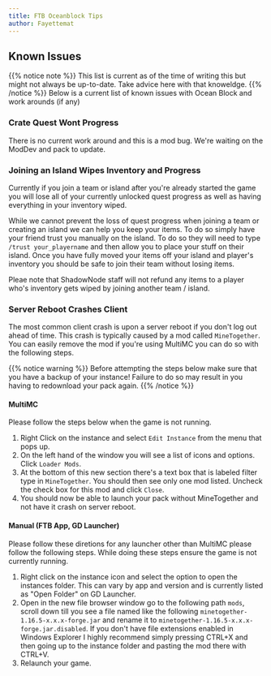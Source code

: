 ```yaml
---
title: FTB Oceanblock Tips
author: Fayettemat
---
```


## Known Issues

{{% notice note %}}
This list is current as of the time of writing this but might not always be up-to-date. Take advice here with that knoweldge.
{{% /notice %}}
Below is a current list of known issues with Ocean Block and work arounds (if any)

### Crate Quest Wont Progress

There is no current work around and this is a mod bug. We're waiting on the ModDev and pack to update.

### Joining an Island Wipes Inventory and Progress

Currently if you join a team or island after you're already started the game you will lose all of your currently unlocked quest progress as well as having everything in your inventory wiped.

While we cannot prevent the loss of quest progress when joining a team or creating an island we can help you keep your items. To do so simply have your friend trust you manually on the island. To do so they will need to type `/trust your_playername` and then allow you to place your stuff on their island. Once you have fully moved your items off your island and player's inventory you should be safe to join their team without losing items.

Pleae note that ShadowNode staff will not refund any items to a player who's inventory gets wiped by joining another team / island.

### Server Reboot Crashes Client

The most common client crash is upon a server reboot if you don't log out ahead of time. This crash is typically caused by a mod called `MineTogether`. You can easily remove the mod if you're using MultiMC you can do so with the following steps.

{{% notice warning %}}
Before attempting the steps below make sure that you have a backup of your instance! Failure to do so may result in you having to redownload your pack again.
{{% /notice %}}

#### MultiMC

Please follow the steps below when the game is not running.

1. Right Click on the instance and select `Edit Instance` from the menu that pops up.
2. On the left hand of the window you will see a list of icons and options. Click `Loader Mods`.
3. At the bottom of this new section there's a text box that is labeled filter type in `MineTogether`. You should then see only one mod listed. Uncheck the check box for this mod and click `Close`.
4. You should now be able to launch your pack without MineTogether and not have it crash on server reboot.

#### Manual (FTB App, GD Launcher)

Please follow these diretions for any launcher other than MultiMC please follow the following steps. While doing these steps ensure the game is not currently running.

1. Right click on the instance icon and select the option to open the instances folder. This can vary by app and version and is currently listed as "Open Folder" on GD Launcher.
2. Open in the new file browser window go to the following path `mods`, scroll down till you see a file named like the following `minetogether-1.16.5-x.x.x-forge.jar` and rename it to `minetogether-1.16.5-x.x.x-forge.jar.disabled`.
If you don't have file extensions enabled in Windows Explorer I highly recommend simply pressing CTRL+X and then going up to the instance folder and pasting the mod there with CTRL+V.
3. Relaunch your game.